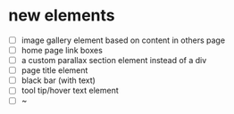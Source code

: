 ﻿# new elements

- [ ] image gallery element based on content in others page
- [ ] home page link boxes
- [ ] a custom parallax section element instead of a div
- [ ] page title element
- [ ] black bar (with text)
- [ ] tool tip/hover text element
- [ ] ~
